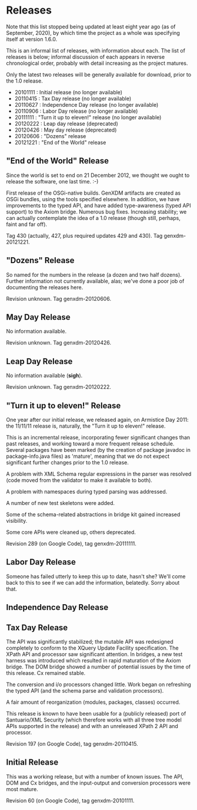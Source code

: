 # Releases

Note that this list stopped being updated at least eight year ago (as of
September, 2020), by which time the project as a whole was specifying itself
at version 1.6.0.

This is an informal list of releases, with information about each.  The list
of releases is below; informal discussion of each appears in reverse
chronological order, probably with detail increasing as the project matures.

Only the latest two releases will be generally available for download, prior
to the 1.0 release.

  * 20101111 : Initial release (no longer available)
  * 20110415 : Tax Day release (no longer available)
  * 20110627 : Independence Day release (no longer available)
  * 20110906 : Labor Day release (no longer available)
  * 20111111 : "Turn it up to eleven!" release (no longer available)
  * 20120222 : Leap day release (deprecated)
  * 20120426 : May day release (deprecated)
  * 20120606 : "Dozens" release
  * 20121221 : "End of the World" release

## "End of the World" Release

Since the world is set to end on 21 December 2012, we thought we ought to release the software, one last time. :-)

First release of the OSGi-native builds. GenXDM artifacts are created as OSGi bundles, using the tools specified elsewhere. In addition, we have improvements to the typed API, and have added type-awareness (typed API support) to the Axiom bridge. Numerous bug fixes. Increasing stability; we can actually contemplate the idea of a 1.0 release (though still, perhaps, faint and far off).

Tag 430 (actually, 427, plus required updates 429 and 430). Tag genxdm-20121221.

## "Dozens" Release

So named for the numbers in the release (a dozen and two half dozens). Further information not currently available, alas; we've done a poor job of documenting the releases here.

Revision unknown. Tag genxdm-20120606.

## May Day Release

No information available.

Revision unknown. Tag genxdm-20120426.

## Leap Day Release

No information available (**sigh**).

Revision unknown. Tag genxdm-20120222.

## "Turn it up to eleven!" Release

One year after our initial release, we released again, on Armistice Day 2011: the 11/11/11 release is, naturally, the "Turn it up to eleven!" release.

This is an incremental release, incorporating fewer significant changes than past releases, and working toward a more frequent release schedule.  Several packages have been marked (by the creation of package javadoc in package-info.java files) as 'mature', meaning that we do not expect significant further changes prior to the 1.0 release.

A problem with XML Schema regular expressions in the parser was resolved (code moved from the validator to make it available to both).

A problem with namespaces during typed parsing was addressed.

A number of new test skeletons were added.

Some of the schema-related abstractions in bridge kit gained increased visibility.

Some core APIs were cleaned up, others deprecated.

Revision 289 (on Google Code), tag genxdm-20111111.

## Labor Day Release

Someone has failed utterly to keep this up to date, hasn't she?  We'll come back to this to see if we can add the information, belatedly.  Sorry about that.

## Independence Day Release

## Tax Day Release

The API was significantly stabilized; the mutable API was redesigned completely
to conform to the XQuery Update Facility specification.  The XPath API and processor saw
significant attention.  In bridges, a new test harness was introduced which
resulted in rapid maturation of the Axiom bridge.  The DOM bridge showed a
number of potential issues by the time of this release.  Cx remained stable.

The conversion and i/o processors changed little.  Work began on refreshing
the typed API (and the schema parse and validation processors).

A fair amount of reorganization (modules, packages, classes) occurred.

This release is known to have been usable for a (publicly released) port of
Santuario/XML Security (which therefore works with all three tree model APIs
supported in the release) and with an unreleased XPath 2 API and processor.

Revision 197 (on Google Code), tag genxdm-20110415.

## Initial Release

This was a working release, but with a number of known issues.  The API,
DOM and Cx bridges, and the input-output and conversion processors were
most mature.

Revision 60 (on Google Code), tag genxdm-20101111.